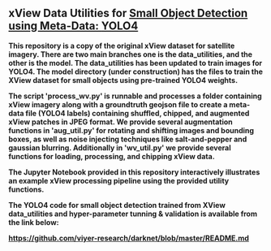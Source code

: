 ## xView Data Utilities for <a href="https://doi.org/10.1117/12.2558829"> Small Object Detection using Meta-Data: <b> YOLO4 <b></a>

This repository is a copy of the original xView dataset for satellite imagery. There are two main branches one is the data_utilities, and the other is the model. The data_utilities has been updated to train images for YOLO4. The model directory (**under construction**) has the files to train the XView dataset for small objects using pre-trained YOLO4 weights. 

The script 'process_wv.py' is runnable and processes a folder containing xView imagery along with a groundtruth geojson file to create a meta-data file (YOLO4 labels) containing shuffled, chipped, and augmented xView patches in JPEG format.  We provide several augmentation functions in 'aug_util.py' for rotating and shifting images and bounding boxes, as well as noise injecting techniques like salt-and-pepper and gaussian blurring.  Additionally in 'wv_util.py' we provide several functions for loading, processing, and chipping xView data.

The Jupyter Notebook provided in this repository interactively illustrates an example xView processing pipeline using the provided utility functions.

The YOLO4 code for small object detection trained from XView data_utilities and hyper-parameter tunning & validation is available from the link below:

https://github.com/viyer-research/darknet/blob/master/README.md

